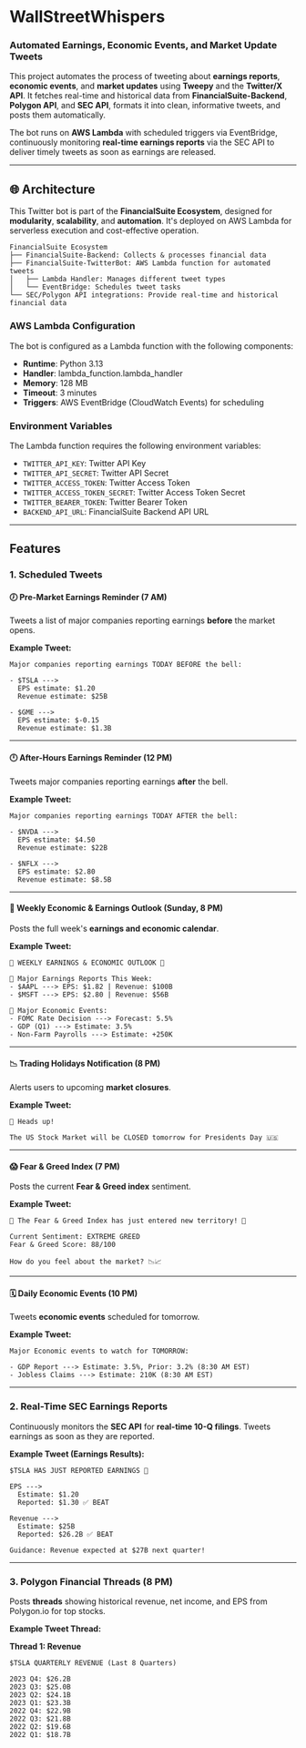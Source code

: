 # WallStreetWhispers
### Automated Earnings, Economic Events, and Market Update Tweets

This project automates the process of tweeting about **earnings reports**, **economic events**, and **market updates** using **Tweepy** and the **Twitter/X API**. It fetches real-time and historical data from **FinancialSuite-Backend**, **Polygon API**, and **SEC API**, formats it into clean, informative tweets, and posts them automatically.

The bot runs on **AWS Lambda** with scheduled triggers via EventBridge, continuously monitoring **real-time earnings reports** via the SEC API to deliver timely tweets as soon as earnings are released.

---

## 🌐 Architecture

This Twitter bot is part of the **FinancialSuite Ecosystem**, designed for **modularity**, **scalability**, and **automation**. It's deployed on AWS Lambda for serverless execution and cost-effective operation.

```
FinancialSuite Ecosystem
├── FinancialSuite-Backend: Collects & processes financial data
├── FinancialSuite-TwitterBot: AWS Lambda function for automated tweets
│   ├── Lambda Handler: Manages different tweet types
│   └── EventBridge: Schedules tweet tasks
└── SEC/Polygon API integrations: Provide real-time and historical financial data
```

### AWS Lambda Configuration
The bot is configured as a Lambda function with the following components:
- **Runtime**: Python 3.13
- **Handler**: lambda_function.lambda_handler
- **Memory**: 128 MB
- **Timeout**: 3 minutes
- **Triggers**: AWS EventBridge (CloudWatch Events) for scheduling

### Environment Variables
The Lambda function requires the following environment variables:
- `TWITTER_API_KEY`: Twitter API Key
- `TWITTER_API_SECRET`: Twitter API Secret
- `TWITTER_ACCESS_TOKEN`: Twitter Access Token
- `TWITTER_ACCESS_TOKEN_SECRET`: Twitter Access Token Secret
- `TWITTER_BEARER_TOKEN`: Twitter Bearer Token
- `BACKEND_API_URL`: FinancialSuite Backend API URL

---

## Features

### 1. Scheduled Tweets

#### 🕖 Pre-Market Earnings Reminder (7 AM)
Tweets a list of major companies reporting earnings **before** the market opens.

**Example Tweet:**
```
Major companies reporting earnings TODAY BEFORE the bell:

- $TSLA --->
  EPS estimate: $1.20
  Revenue estimate: $25B

- $GME --->
  EPS estimate: $-0.15
  Revenue estimate: $1.3B
```

---

#### 🕛 After-Hours Earnings Reminder (12 PM)
Tweets major companies reporting earnings **after** the bell.

**Example Tweet:**
```
Major companies reporting earnings TODAY AFTER the bell:

- $NVDA --->
  EPS estimate: $4.50
  Revenue estimate: $22B

- $NFLX --->
  EPS estimate: $2.80
  Revenue estimate: $8.5B
```

---

#### 📅 Weekly Economic & Earnings Outlook (Sunday, 8 PM)
Posts the full week's **earnings and economic calendar**.

**Example Tweet:**
```
📅 WEEKLY EARNINGS & ECONOMIC OUTLOOK 📅

🔸 Major Earnings Reports This Week:
- $AAPL ---> EPS: $1.82 | Revenue: $100B
- $MSFT ---> EPS: $2.80 | Revenue: $56B

🔸 Major Economic Events:
- FOMC Rate Decision ---> Forecast: 5.5%
- GDP (Q1) ---> Estimate: 3.5%
- Non-Farm Payrolls ---> Estimate: +250K
```

---

#### 📉 Trading Holidays Notification (8 PM)
Alerts users to upcoming **market closures**.

**Example Tweet:**
```
📢 Heads up!

The US Stock Market will be CLOSED tomorrow for Presidents Day 🇺🇸
```

---

#### 😱 Fear & Greed Index (7 PM)
Posts the current **Fear & Greed index** sentiment.

**Example Tweet:**
```
🚨 The Fear & Greed Index has just entered new territory! 🚨

Current Sentiment: EXTREME GREED
Fear & Greed Score: 88/100

How do you feel about the market? 📉📈
```

---

#### 🗓️ Daily Economic Events (10 PM)
Tweets **economic events** scheduled for tomorrow.

**Example Tweet:**
```
Major Economic events to watch for TOMORROW:

- GDP Report ---> Estimate: 3.5%, Prior: 3.2% (8:30 AM EST)
- Jobless Claims ---> Estimate: 210K (8:30 AM EST)
```

---

### 2. Real-Time SEC Earnings Reports
Continuously monitors the **SEC API** for **real-time 10-Q filings**. Tweets earnings as soon as they are reported.

**Example Tweet (Earnings Results):**
```
$TSLA HAS JUST REPORTED EARNINGS 🚨

EPS --->
  Estimate: $1.20
  Reported: $1.30 ✅ BEAT

Revenue --->
  Estimate: $25B
  Reported: $26.2B ✅ BEAT

Guidance: Revenue expected at $27B next quarter!
```

---

### 3. Polygon Financial Threads (8 PM)
Posts **threads** showing historical revenue, net income, and EPS from Polygon.io for top stocks.

**Example Tweet Thread:**

**Thread 1: Revenue**
```
$TSLA QUARTERLY REVENUE (Last 8 Quarters)

2023 Q4: $26.2B
2023 Q3: $25.0B
2023 Q2: $24.1B
2023 Q1: $23.3B
2022 Q4: $22.9B
2022 Q3: $21.8B
2022 Q2: $19.6B
2022 Q1: $18.7B
```
